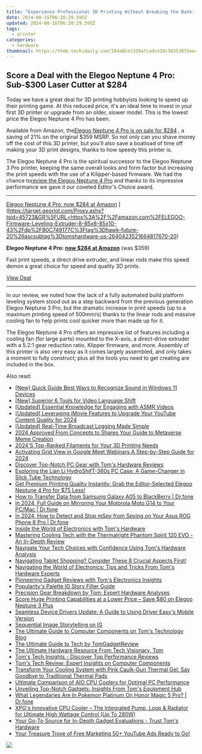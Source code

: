 ```yaml
---
title: "Experience Professional 3D Printing Without Breaking the Bank: Get Elegoo's Neptune X4 Pro at Just $284"
date: 2024-08-15T06:28:29.595Z
updated: 2024-08-16T06:28:29.595Z
tags:
  - printer
categories:
  - hardware
thumbnail: https://thmb.techidaily.com/104a8ce1329a7cadce28c36353075eec1970039296b8147989b16ec309b7b44b.jpg
---
```


## Score a Deal with the Elegoo Neptune 4 Pro: Sub-$300 Laser Cutter at $284

Today we have a great deal for 3D printing hobbyists looking to speed up their printing game. At this reduced price, it's an ideal time to invest in your first 3D printer or upgrade from an older, slower model. This is the lowest price the Elegoo Neptune 4 Pro has been.

 Available from Amazon, the[Elegoo Neptune 4 Pro is on sale for $284](https://target.georiot.com/Proxy.ashx?tsid=45723&GR%5FURL=https%3A%2F%2Famazon.com%2FELEGOO-Firmware-Leveling-Extruder-8-85x8-85x10-43%2Fdp%2FB0C749177C%3Ftag%3Dhawk-future-20%26ascsubtag%3Dtomshardware-us-7640237919550914195-20) , a saving of 21% on the original $359 MSRP. So not only can you shave money off the cost of this 3D printer, but you'll also save a boatload of time off making your 3D print designs, thanks to how speedy this printer is.

 The Elegoo Neptune 4 Pro is the spiritual successor to the Elegoo Neptune 3 Pro printer, keeping the same overall looks and form factor but increasing the print speeds with the use of a Kilipper-based firmware. We had the chance to[review the Elegoo Neptune 4 Pro](https://www.tomshardware.com/reviews/elegoo-neptune-4-pro-3d-printer-review) and thanks to its impressive performance we gave it our coveted Editor's Choice award.

---

[Elegoo Neptune 4 Pro: now $284 at Amazon](https://cdn.mos.cms.futurecdn.net/9zSdxpVwnL9hrRdNioy7Wh-200-100.jpg "Elegoo Neptune 4 Pro: now $284 at Amazon") ](https://target.georiot.com/Proxy.ashx?tsid=45723&GR%5FURL=https%3A%2F%2Famazon.com%2FELEGOO-Firmware-Leveling-Extruder-8-85x8-85x10-43%2Fdp%2FB0C749177C%3Ftag%3Dhawk-future-20%26ascsubtag%3Dtomshardware-us-2640423521664817670-20)

**Elegoo Neptune 4 Pro:** [**now $284 at Amazon**](https://target.georiot.com/Proxy.ashx?tsid=45723&GR%5FURL=https%3A%2F%2Famazon.com%2FELEGOO-Firmware-Leveling-Extruder-8-85x8-85x10-43%2Fdp%2FB0C749177C%3Ftag%3Dhawk-future-20%26ascsubtag%3Dtomshardware-us-1243887777160402887-20) (was $359)  
  
 Fast print speeds, a direct drive extruder, and linear rods make this speed demon a great choice for speed and quality 3D prints.

[View Deal](https://target.georiot.com/Proxy.ashx?tsid=45723&GR%5FURL=https%3A%2F%2Famazon.com%2FELEGOO-Firmware-Leveling-Extruder-8-85x8-85x10-43%2Fdp%2FB0C749177C%3Ftag%3Dhawk-future-20%26ascsubtag%3Dtomshardware-us-2640423521664817670-20)

---

 In our review, we noted how the lack of a fully automated build platform leveling system stood out as a step backward from the previous generation Elegoo Neptune 3 Pro, but the dramatic increase in print speeds (up to a maximum printing speed of 500mm/s) thanks to the linear rods and massive cooling fan to help prints cool quicker more than made up for it.

 The Elegoo Neptune 4 Pro offers an impressive list of features including a cooling fan (for large parts) mounted to the X-axis, a direct-drive extruder with a 5.2:1 gear reduction ratio, Klipper firmware, and more. Assembly of this printer is also very easy as it comes largely assembled, and only takes a moment to fully construct; plus all the tools you need to get creating are included in the box.


<ins class="adsbygoogle"
     style="display:block"
     data-ad-format="autorelaxed"
     data-ad-client="ca-pub-7571918770474297"
     data-ad-slot="1223367746"></ins>



<ins class="adsbygoogle"
     style="display:block"
     data-ad-client="ca-pub-7571918770474297"
     data-ad-slot="8358498916"
     data-ad-format="auto"
     data-full-width-responsive="true"></ins>

<span class="atpl-alsoreadstyle">Also read:</span>
<div><ul>
<li><a href="https://vp-tips.techidaily.com/new-quick-guide-best-ways-to-recognize-sound-in-windows-11-devices/"><u>[New] Quick Guide  Best Ways to Recognize Sound in Windows 11 Devices</u></a></li>
<li><a href="https://some-approaches.techidaily.com/new-superior-6-tools-for-video-language-shift/"><u>[New] Superior 6 Tools for Video Language Shift</u></a></li>
<li><a href="https://youtube-video-recordings.techidaily.com/updated-essential-knowledge-for-engaging-with-asmr-videos/"><u>[Updated] Essential Knowledge for Engaging with ASMR Videos</u></a></li>
<li><a href="https://youtube-tips.techidaily.com/ed-leveraging-imovie-features-to-upgrade-your-youtube-content-quality-for-2024/"><u>[Updated] Leveraging iMovie Features to Upgrade Your YouTube Content Quality for 2024</u></a></li>
<li><a href="https://screen-recording.techidaily.com/updated-real-time-broadcast-logging-made-simple/"><u>[Updated] Real-Time Broadcast Logging Made Simple</u></a></li>
<li><a href="https://some-knowledge.techidaily.com/2024-approved-from-concepts-to-shares-your-guide-to-metaverse-meme-creation/"><u>2024 Approved  From Concepts to Shares  Your Guide to Metaverse Meme Creation</u></a></li>
<li><a href="https://hardware-tips.techidaily.com/2024s-top-ranked-filaments-for-your-3d-printing-needs/"><u>2024'S Top-Ranked Filaments for Your 3D Printing Needs</u></a></li>
<li><a href="https://screen-video-capture.techidaily.com/activating-grid-view-in-google-meet-webinars-a-step-by-step-guide-for-2024/"><u>Activating Grid View in Google Meet Webinars  A Step-by-Step Guide for 2024</u></a></li>
<li><a href="https://hardware-tips.techidaily.com/discover-top-notch-pc-gear-with-toms-hardware-reviews/"><u>Discover Top-Notch PC Gear with Tom's Hardware Reviews</u></a></li>
<li><a href="https://hardware-tips.techidaily.com/exploring-the-lian-li-hydroshift-360s-pc-case-a-game-changer-in-slick-tube-technology/"><u>Exploring the Lian Li HydroShifT-360s PC Case: A Game-Changer in Slick Tube Technology</u></a></li>
<li><a href="https://hardware-tips.techidaily.com/1723125172275-get-premium-printing-quality-instantly-grab-the-editor-selected-elegoo-neptune-4-pro-for-75-less/"><u>Get Premium Printing Quality Instantly: Grab the Editor-Selected Elegoo Neptune 4 Pro for $75 Less!</u></a></li>
<li><a href="https://android-transfer.techidaily.com/how-to-transfer-data-from-samsung-galaxy-a05-to-blackberry-drfone-by-drfone-transfer-from-android-transfer-from-android/"><u>How to Transfer Data from Samsung Galaxy A05 to BlackBerry | Dr.fone</u></a></li>
<li><a href="https://screen-mirror.techidaily.com/in-2024-full-guide-on-mirroring-your-motorola-moto-g14-to-your-pcmac-drfone-by-drfone-android/"><u>In 2024, Full Guide on Mirroring Your Motorola Moto G14 to Your PC/Mac | Dr.fone</u></a></li>
<li><a href="https://location-social.techidaily.com/in-2024-how-to-detect-and-stop-mspy-from-spying-on-your-asus-rog-phone-8-pro-drfone-by-drfone-virtual-android/"><u>In 2024, How to Detect and Stop mSpy from Spying on Your Asus ROG Phone 8 Pro | Dr.fone</u></a></li>
<li><a href="https://hardware-tips.techidaily.com/inside-the-world-of-electronics-with-toms-hardware/"><u>Inside the World of Electronics with Tom's Hardware</u></a></li>
<li><a href="https://hardware-tips.techidaily.com/mastering-cooling-tech-with-the-thermalright-phantom-spirit-120-evo-an-in-depth-review/"><u>Mastering Cooling Tech with the Thermalright Phantom Spirit 120 EVO - An In-Depth Review</u></a></li>
<li><a href="https://hardware-tips.techidaily.com/navigate-your-tech-choices-with-confidence-using-toms-hardware-analysis/"><u>Navigate Your Tech Choices with Confidence Using Tom's Hardware Analysis</u></a></li>
<li><a href="https://buynow-marvelous.techidaily.com/navigating-tablet-shopping-consider-these-8-crucial-aspects-first/"><u>Navigating Tablet Shopping? Consider These 8 Crucial Aspects First!</u></a></li>
<li><a href="https://hardware-tips.techidaily.com/navigating-the-world-of-electronics-tips-and-tricks-from-toms-hardware-experts/"><u>Navigating the World of Electronics: Tips and Tricks From Tom's Hardware Experts</u></a></li>
<li><a href="https://hardware-tips.techidaily.com/pioneering-gadget-reviews-with-toms-electronics-insights/"><u>Pioneering Gadget Reviews with Tom's Electronics Insights</u></a></li>
<li><a href="https://instagram-clips.techidaily.com/popularitys-palette-ig-story-filter-guide/"><u>Popularity's Palette  IG Story Filter Guide</u></a></li>
<li><a href="https://hardware-tips.techidaily.com/precision-gear-breakdown-by-tom-expert-hardware-analyses/"><u>Precision Gear Breakdown by Tom: Expert Hardware Analyses</u></a></li>
<li><a href="https://hardware-tips.techidaily.com/score-huge-printing-capabilities-at-a-lower-price-save-80-on-elegoo-neptune-3-plus/"><u>Score Huge Printing Capabilities at a Lower Price – Save $80 on Elegoo Neptune 3 Plus</u></a></li>
<li><a href="https://win-able.techidaily.com/seamless-device-drivers-update-a-guide-to-using-driver-easys-mobile-version/"><u>Seamless Device Drivers Update: A Guide to Using Driver Easy's Mobile Version</u></a></li>
<li><a href="https://instagram-videos.techidaily.com/sequential-image-storytelling-on-ig/"><u>Sequential Image Storytelling on IG</u></a></li>
<li><a href="https://hardware-tips.techidaily.com/the-ultimate-guide-to-computer-components-on-toms-technology-blog/"><u>The Ultimate Guide to Computer Components on Tom's Technology Blog</u></a></li>
<li><a href="https://hardware-tips.techidaily.com/the-ultimate-guide-to-tech-by-tomgadgetreview/"><u>The Ultimate Guide to Tech by TomGadgetReview</u></a></li>
<li><a href="https://hardware-tips.techidaily.com/the-ultimate-hardware-resource-from-tech-visionary-tom/"><u>The Ultimate Hardware Resource From Tech Visionary, Tom</u></a></li>
<li><a href="https://hardware-tips.techidaily.com/toms-tech-insights-discover-top-performance-reviews/"><u>Tom's Tech Insights - Discover Top Performance Reviews</u></a></li>
<li><a href="https://hardware-tips.techidaily.com/toms-tech-review-expert-insights-on-computer-components/"><u>Tom's Tech Review: Expert Insights on Computer Components</u></a></li>
<li><a href="https://hardware-tips.techidaily.com/transform-your-cooling-system-with-pink-caulk-gun-thermal-gel-say-goodbye-to-traditional-thermal-pads/"><u>Transform Your Cooling System with Pink Caulk-Gun Thermal Gel: Say Goodbye to Traditional Thermal Pads</u></a></li>
<li><a href="https://hardware-tips.techidaily.com/ultimate-comparison-of-aio-cpu-coolers-for-optimal-pc-performance/"><u>Ultimate Comparison of AIO CPU Coolers for Optimal PC Performance</u></a></li>
<li><a href="https://hardware-tips.techidaily.com/unveiling-top-notch-gadgets-insights-from-toms-equipment-hub/"><u>Unveiling Top-Notch Gadgets: Insights From Tom's Equipment Hub</u></a></li>
<li><a href="https://pokemon-go-android.techidaily.com/what-legendaries-are-in-pokemon-platinum-on-honor-magic-5-pro-drfone-by-drfone-virtual-android/"><u>What Legendaries Are In Pokemon Platinum On Honor Magic 5 Pro? | Dr.fone</u></a></li>
<li><a href="https://hardware-tips.techidaily.com/xpgs-innovative-cpu-cooler-the-integrated-pump-loop-and-radiator-for-ultimate-high-wattage-control-up-to-280w/"><u>XPG's Innovative CPU Cooler – The Integrated Pump, Loop & Radiator for Ultimate High Wattage Control (Up To 280W)</u></a></li>
<li><a href="https://hardware-tips.techidaily.com/your-go-to-source-for-in-depth-gadget-evaluations-trust-toms-hardware/"><u>Your Go-To Source for In-Depth Gadget Evaluations - Trust Tom's Hardware</u></a></li>
<li><a href="https://youtube-tips.techidaily.com/treasure-trove-of-free-marketing-50plus-youtube-ads-ready-to-go/"><u>Your Treasure Trove of Free Marketing  50+ YouTube Ads Ready to Go!</u></a></li>
</ul></div>

<!-- affiliate ads begin -->
<a href="https://estore.winxdvd.com/order/checkout.php?PRODS=4081991&QTY=1&AFFILIATE=108875&CART=1"><img src="https://www.winxdvd.com/affiliate/new-banner/wt-500x500.jpg" border="0"></a>
<!-- affiliate ads end -->